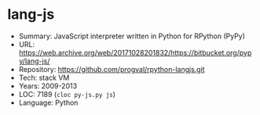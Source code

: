 # lang-js

* Summary:    JavaScript interpreter written in Python for RPython (PyPy)
* URL:        https://web.archive.org/web/20171028201832/https://bitbucket.org/pypy/lang-js/
* Repository: https://github.com/progval/rpython-langjs.git
* Tech:       stack VM
* Years:      2009-2013
* LOC:        7189 (`cloc py-js.py js`)
* Language:   Python
